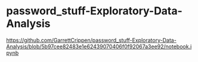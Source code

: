 # password_stuff-Exploratory-Data-Analysis
https://github.com/GarrettCrippen/password_stuff-Exploratory-Data-Analysis/blob/5b97cee82483e1e62439070406f0f92067a3ee92/notebook.ipynb
